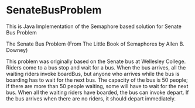 # SenateBusProblem

This is Java Implementation of the Semaphore based solution for Senate Bus Problem

The Senate Bus Problem
(From The Little Book of Semaphores by Allen B. Downey)

This problem was originally based on the Senate bus at Wellesley College. Riders come to a bus stop and wait for a bus. 
When the bus arrives, all the waiting riders invoke boardBus, but anyone who arrives while the bus is boarding has to 
wait for the next bus. The capacity of the bus is 50 people; if there are more than 50 people waiting, some will have 
to wait for the next bus. When all the waiting riders have boarded, the bus can invoke depart. If the bus arrives when 
there are no riders, it should depart immediately.
